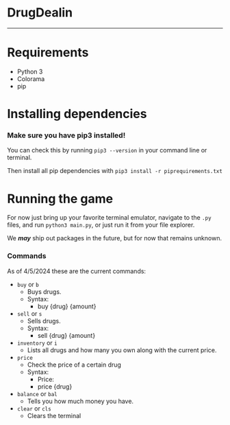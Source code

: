 # DrugDealin
---
# Requirements
* Python 3
* Colorama
* pip

# Installing dependencies

### Make sure you have pip3 installed!

You can check this by running `pip3 --version` in your command line or terminal.

Then install all pip dependencies with `pip3 install -r piprequirements.txt`

# Running the game

For now just bring up your favorite terminal emulator, navigate to the `.py` files, and run `python3 main.py`, or just run it from your file explorer.

We ***may*** ship out packages in the future, but for now that remains unknown.

### Commands


As of 4/5/2024 these are the current commands:

* `buy` or `b`
  * Buys drugs.
  * Syntax:
    * buy {drug} {amount}
* `sell` or `s`
  * Sells drugs.
  * Syntax:
    * sell {drug} {amount}
* `inventory` or `i`
  * Lists all drugs and how many you own along with the current price.
* `price`
  * Check the price of a certain drug
  * Syntax:
    * Price:
    * price {drug}
* `balance` or `bal`
  * Tells you how much money you have. 
* `clear` or `cls`
  * Clears the terminal
